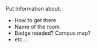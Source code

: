 Put Information about:
  * How to get there
  * Name of the room
  * Badge needed? Campus map?
  * etc....
